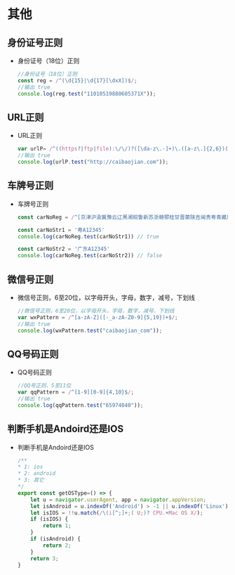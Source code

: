 # 其他

## 身份证号正则

+ 身份证号（18位）正则

  ```js
  //身份证号（18位）正则
  const reg = /^(\d{15}|\d{17}[\dxX])$/;
  //输出 true
  console.log(reg.test("11010519880605371X"));
  ```

## URL正则

+ URL正则

  ```js
  var urlP= /^((https?|ftp|file):\/\/)?([\da-z\.-]+)\.([a-z\.]{2,6})([\/\w \.-]*)*\/?$/;
  //输出 true
  console.log(urlP.test("http://caibaojian.com"));
  ```

## 车牌号正则

+ 车牌号正则

  ```js
  const carNoReg = /^[京津沪渝冀豫云辽黑湘皖鲁新苏浙赣鄂桂甘晋蒙陕吉闽贵粤青藏川宁琼使领A-Z]{1}[A-Z]{1}[A-Z0-9]{4}[A-Z0-9挂学警港澳]{1}$/;

  const carNoStr1 = '粤A12345'
  console.log(carNoReg.test(carNoStr1)) // true

  const carNoStr2 = '广东A12345'
  console.log(carNoReg.test(carNoStr2)) // false
  ```

## 微信号正则

+ 微信号正则，6至20位，以字母开头，字母，数字，减号，下划线

  ```js
  //微信号正则，6至20位，以字母开头，字母，数字，减号，下划线
  var wxPattern = /^[a-zA-Z]([-_a-zA-Z0-9]{5,19})+$/;
  //输出 true
  console.log(wxPattern.test("caibaojian_com"));
  ```

## QQ号码正则

+ QQ号码正则

  ```js
  //QQ号正则，5至11位
  var qqPattern = /^[1-9][0-9]{4,10}$/;
  //输出 true
  console.log(qqPattern.test("65974040"));
  ```

## 判断手机是Andoird还是IOS

+ 判断手机是Andoird还是IOS

  ```js
  /**
  * 1: ios
  * 2: android
  * 3: 其它
  */
  export const getOSType=() => {
      let u = navigator.userAgent, app = navigator.appVersion;
      let isAndroid = u.indexOf('Android') > -1 || u.indexOf('Linux') > -1;
      let isIOS = !!u.match(/\(i[^;]+;( U;)? CPU.+Mac OS X/);
      if (isIOS) {
          return 1;
      }
      if (isAndroid) {
          return 2;
      }
      return 3;
  }
  ```
